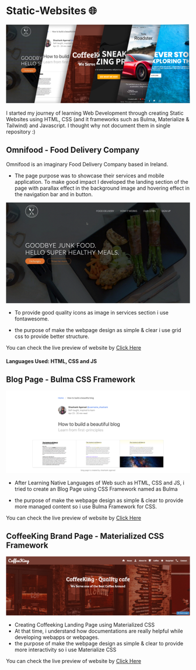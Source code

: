 # Static-Websites 🌐

![Header Image](/Assets/Journey.png)

I started my journey of learning Web Development through creating Static Websites using HTML, CSS (and it frameworks such as Bulma, Materialize & Tailwind) and Javascript. I thought why not document them in single repository :)

## Omnifood - Food Delivery Company

Omnifood is an imaginary Food Delivery Company based in Ireland.

- The page purpose was to showcase their services and mobile application.
  To make good impact I developed the landing section of the page with parallax effect in the background image and hovering effect in the navigation bar and in button.

![OmniFood Landing Page](https://github.com/ShashankAgarwal77/Static-Websites/blob/main/Assets/Omnifood/omni-gif.gif)

- To provide good quality icons as image in services section i use fontawesome.

- the purpose of make the webpage design as simple & clear i use grid css to provide better structure.

You can check the live preview of website by [Click Here](https://omni-foods.netlify.app/)

#### Languages Used: HTML, CSS and JS

## Blog Page - Bulma CSS Framework

![BlogPage Bulma](Assets/BlogPage/image-01.png)

- After Learning Native Languages of Web such as HTML, CSS and JS, i tried to create an Blog Page using CSS Framework named as Bulma

- the purpose of make the webpage design as simple & clear to provide more managed content so i use Bulma Framework for CSS.

You can check the live preview of website by [Click Here](https://blogpage-bulma.netlify.app/)

## CoffeeKing Brand Page - Materialized CSS Framework

![Coffee King Header Section](Assets/CoffeeKing/image-01.png)

- Creating Coffeeking Landing Page using Materialized CSS
- At that time, i understand how documentations are really helpful while developing webapps or webpages.
- the purpose of make the webpage design as simple & clear to provide more interactivity so i use Materialize CSS

You can check the live preview of website by [Click Here](https://coffeeking.netlify.app/)
